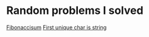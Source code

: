 # Random problems I solved

[Fibonaccisum](https://projecteuler.net/problem=2)
[First unique char is string](https://leetcode.com/problems/first-unique-character-in-a-string/)
